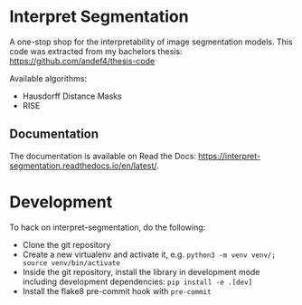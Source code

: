 # Interpret Segmentation

A one-stop shop for the interpretability of image segmentation models.
This code was extracted from my bachelors thesis: https://github.com/andef4/thesis-code

Available algorithms:

- Hausdorff Distance Masks
- RISE

## Documentation
The documentation is available on Read the Docs: https://interpret-segmentation.readthedocs.io/en/latest/.

# Development

To hack on interpret-segmentation, do the following:

- Clone the git repository
- Create a new virtualenv and activate it, e.g. `python3 -m venv venv/; source venv/bin/activate`
- Inside the git repository, install the library in development mode including development dependencies: `pip install -e .[dev]`
- Install the flake8 pre-commit hook with `pre-commit`
